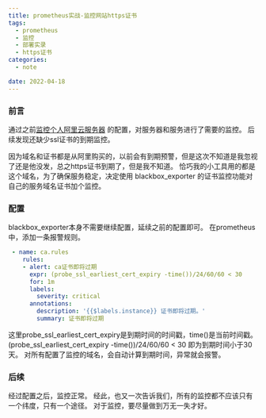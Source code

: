 ```yaml
---
title: prometheus实战-监控网站https证书
tags:
  - prometheus
  - 监控
  - 部署实录
  - https证书
categories:
  - note

date: 2022-04-18
---
```


### 前言
通过之前[监控个人阿里云服务器](https://www.fushisanlang.cn/article/5caf4d1f.html) 的配置，对服务器和服务进行了需要的监控。
后续发现还缺少ssl证书的到期监控。

因为域名和证书都是从阿里购买的，以前会有到期预警，但是这次不知道是我忽视了还是他没发，总之https证书到期了，但是我不知道。
恰巧我的小工具用的都是这个域名，为了确保服务稳定，决定使用 blackbox_exporter 的证书监控功能对自己的服务域名证书加个监控。

### 配置
blackbox_exporter本身不需要继续配置，延续之前的配置即可。
在prometheus中，添加一条报警规则。

```yml
 - name: ca.rules
    rules:
    - alert: ca证书即将过期
      expr: (probe_ssl_earliest_cert_expiry -time())/24/60/60 < 30  
      for: 1m
      labels:
        severity: critical 
      annotations: 
        description: '{{$labels.instance}} 证书即将过期。'
        summary: 证书即将过期 
```

这里probe_ssl_earliest_cert_expiry是到期时间的时间戳，time()是当前时间戳。
(probe_ssl_earliest_cert_expiry -time())/24/60/60 < 30  即为到期时间小于30天。
对所有配置了监控的域名，会自动计算到期时间，异常就会报警。

### 后续
经过配置之后，监控正常。
经此，也又一次告诉我们，所有的监控都不应该只有一个纬度，只有一个途径。
对于监控，要尽量做到万无一失才好。


